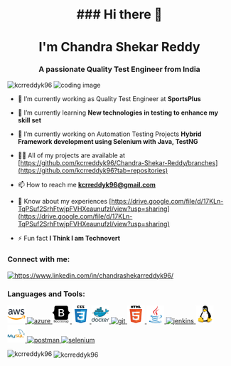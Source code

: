 <h1 align="center">### Hi there 👋
<h1 align="center">I'm Chandra Shekar Reddy</h1>
<h3 align="center">A passionate Quality Test Engineer from India</h3>

<img align="right" alt="coding image" width="400" src="https://media.tenor.com/ARkcuYFJVesAAAAd/unit-testingnn.gif">

<p align="left"> <img src="https://komarev.com/ghpvc/?username=kcrreddyk96&label=Profile%20views&color=0e75b6&style=flat" alt="kcrreddyk96" /> </p>

- 🔭 I’m currently working as Quality Test Engineer at **SportsPlus**

- 🌱 I’m currently learning **New technologies in testing to enhance my skill set**

- 👯 I’m currently working on Automation Testing Projects **Hybrid Framework development using Selenium with Java, TestNG**

- 👨‍💻 All of my projects are available at [https://github.com/kcrreddyk96/Chandra-Shekar-Reddy/branches](https://github.com/kcrreddyk96?tab=repositories)

- 📫 How to reach me **kcrreddyk96@gmail.com**

- 📄 Know about my experiences [https://drive.google.com/file/d/17KLn-TqPSuf2SrhFtwjpFVHXeaunufzl/view?usp=sharing](https://drive.google.com/file/d/17KLn-TqPSuf2SrhFtwjpFVHXeaunufzl/view?usp=sharing)

- ⚡ Fun fact **I Think I am Technovert**

<h3 align="left">Connect with me:</h3>
<p align="left">
<a href="https://linkedin.com/in/https://www.linkedin.com/in/chandrashekarreddyk96/" target="blank"><img align="center" src="https://raw.githubusercontent.com/rahuldkjain/github-profile-readme-generator/master/src/images/icons/Social/linked-in-alt.svg" alt="https://www.linkedin.com/in/chandrashekarreddyk96/" height="30" width="40" /></a>
</p>

<h3 align="left">Languages and Tools:</h3>
<p align="left"> <a href="https://aws.amazon.com" target="_blank" rel="noreferrer"> <img src="https://raw.githubusercontent.com/devicons/devicon/master/icons/amazonwebservices/amazonwebservices-original-wordmark.svg" alt="aws" width="40" height="40"/> </a> <a href="https://azure.microsoft.com/en-in/" target="_blank" rel="noreferrer"> <img src="https://www.vectorlogo.zone/logos/microsoft_azure/microsoft_azure-icon.svg" alt="azure" width="40" height="40"/> </a> <a href="https://getbootstrap.com" target="_blank" rel="noreferrer"> <img src="https://raw.githubusercontent.com/devicons/devicon/master/icons/bootstrap/bootstrap-plain-wordmark.svg" alt="bootstrap" width="40" height="40"/> </a> <a href="https://www.w3schools.com/css/" target="_blank" rel="noreferrer"> <img src="https://raw.githubusercontent.com/devicons/devicon/master/icons/css3/css3-original-wordmark.svg" alt="css3" width="40" height="40"/> </a> <a href="https://www.docker.com/" target="_blank" rel="noreferrer"> <img src="https://raw.githubusercontent.com/devicons/devicon/master/icons/docker/docker-original-wordmark.svg" alt="docker" width="40" height="40"/> </a> <a href="https://git-scm.com/" target="_blank" rel="noreferrer"> <img src="https://www.vectorlogo.zone/logos/git-scm/git-scm-icon.svg" alt="git" width="40" height="40"/> </a> <a href="https://www.w3.org/html/" target="_blank" rel="noreferrer"> <img src="https://raw.githubusercontent.com/devicons/devicon/master/icons/html5/html5-original-wordmark.svg" alt="html5" width="40" height="40"/> </a> <a href="https://www.java.com" target="_blank" rel="noreferrer"> <img src="https://raw.githubusercontent.com/devicons/devicon/master/icons/java/java-original.svg" alt="java" width="40" height="40"/> </a> <a href="https://www.jenkins.io" target="_blank" rel="noreferrer"> <img src="https://www.vectorlogo.zone/logos/jenkins/jenkins-icon.svg" alt="jenkins" width="40" height="40"/> </a> <a href="https://www.linux.org/" target="_blank" rel="noreferrer"> <img src="https://raw.githubusercontent.com/devicons/devicon/master/icons/linux/linux-original.svg" alt="linux" width="40" height="40"/> </a> <a href="https://www.mysql.com/" target="_blank" rel="noreferrer"> <img src="https://raw.githubusercontent.com/devicons/devicon/master/icons/mysql/mysql-original-wordmark.svg" alt="mysql" width="40" height="40"/> </a> <a href="https://postman.com" target="_blank" rel="noreferrer"> <img src="https://www.vectorlogo.zone/logos/getpostman/getpostman-icon.svg" alt="postman" width="40" height="40"/> </a> <a href="https://www.selenium.dev" target="_blank" rel="noreferrer"> <img src="https://raw.githubusercontent.com/detain/svg-logos/780f25886640cef088af994181646db2f6b1a3f8/svg/selenium-logo.svg" alt="selenium" width="40" height="40"/> </a> </p>

<p><img align="left" src="https://github-readme-stats.vercel.app/api/top-langs?username=kcrreddyk96&show_icons=true&locale=en&layout=compact" alt="kcrreddyk96" /></p>

<p>&nbsp;<img align="center" src="https://github-readme-stats.vercel.app/api?username=kcrreddyk96&show_icons=true&locale=en" alt="kcrreddyk96" /></p>
